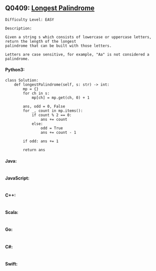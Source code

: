 ## Q0409: [Longest Palindrome](https://leetcode.com/problems/longest-palindrome/)

```
Difficulty Level: EASY
```

```
Description:

Given a string s which consists of lowercase or uppercase letters, return the length of the longest 
palindrome that can be built with those letters.

Letters are case sensitive, for example, "Aa" is not considered a palindrome.
```

#### Python3:

```
class Solution:
    def longestPalindrome(self, s: str) -> int:
        mp = {}
        for ch in s:
            mp[ch] = mp.get(ch, 0) + 1

        ans, odd = 0, False
        for _, count in mp.items():
            if count % 2 == 0:
                ans += count
            else:
                odd = True
                ans += count - 1

        if odd: ans += 1

        return ans
```

#### Java:

```

```

#### JavaScript:

```

```

#### C++:

```

```

#### Scala:

```

```

#### Go:

```

```

#### C#:

```

```

#### Swift:

```

```